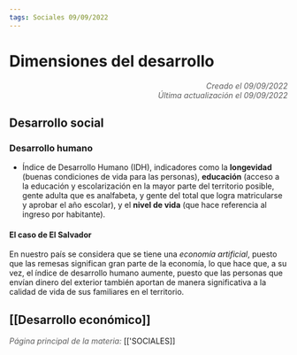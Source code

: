 ```yaml
---
tags: Sociales 09/09/2022
---
```


# Dimensiones del desarrollo
<div style="text-align: right; opacity: 0.7; font-style: italic;">Creado el 09/09/2022</div>
<div style="text-align: right; opacity: 0.7; font-style: italic;">Última actualización el 09/09/2022</div>

## Desarrollo social

### Desarrollo humano
- Índice de Desarrollo Humano (IDH), indicadores como la **longevidad** (buenas condiciones de vida para las personas), **educación** (acceso a la educación y escolarización en la mayor parte del territorio posible, gente adulta que es analfabeta, y gente del total que logra matricularse y aprobar el año escolar), y el **nivel de vida** (que hace referencia al ingreso por habitante).

#### El caso de El Salvador
En nuestro país se considera que se tiene una *economía artificial*, puesto que las remesas significan gran parte de la economía, lo que hace que, a su vez, el índice de desarrollo humano aumente, puesto que las personas que envían dinero del exterior también aportan de manera significativa a la calidad de vida de sus familiares en el territorio.

## [[Desarrollo económico]]

<span style="opacity: 0.7; font-style: italic;">Página principal de la materia:</span> [['SOCIALES]]